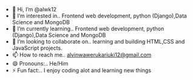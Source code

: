 - 👋 Hi, I’m @alwk12
- 👀 I’m interested in.. Frontend web development, python (Django),Data Science and MongoDB
- 🌱 I’m currently learning.. Frontend web development, python (Django),Data Science and MongoDB
- 💞️ I’m looking to collaborate on.. learning and building HTML,CSS and JavaScript projects.
- 📫 How to reach me.. alvinwawerukariuki12@gmail.com
- 😄 Pronouns:.. He/Him
- ⚡ Fun fact:.. I enjoy coding alot and learning new things

<!---
alwk12/alwk12 is a ✨ special ✨ repository because its `README.md` (this file) appears on your GitHub profile.
You can click the Preview link to take a look at your changes.
--->
